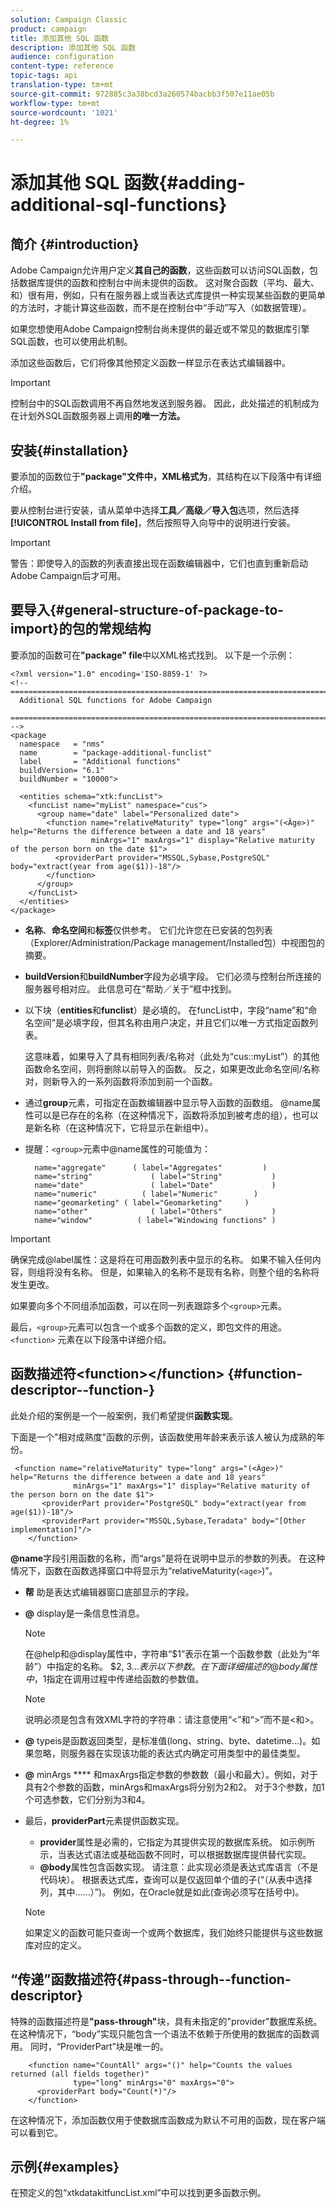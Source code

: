 ```yaml
---
solution: Campaign Classic
product: campaign
title: 添加其他 SQL 函数
description: 添加其他 SQL 函数
audience: configuration
content-type: reference
topic-tags: api
translation-type: tm+mt
source-git-commit: 972885c3a38bcd3a260574bacbb3f507e11ae05b
workflow-type: tm+mt
source-wordcount: '1021'
ht-degree: 1%

---
```



# 添加其他 SQL 函数{#adding-additional-sql-functions}

## 简介 {#introduction}

Adobe Campaign允许用户定义&#x200B;**其自己的函数**，这些函数可以访问SQL函数，包括数据库提供的函数和控制台中尚未提供的函数。 这对聚合函数（平均、最大、和）很有用，例如，只有在服务器上或当表达式库提供一种实现某些函数的更简单的方法时，才能计算这些函数，而不是在控制台中“手动”写入（如数据管理）。

如果您想使用Adobe Campaign控制台尚未提供的最近或不常见的数据库引擎SQL函数，也可以使用此机制。

添加这些函数后，它们将像其他预定义函数一样显示在表达式编辑器中。

>[!IMPORTANT]
>
>控制台中的SQL函数调用不再自然地发送到服务器。 因此，此处描述的机制成为在计划外SQL函数服务器上调用&#x200B;**的唯一方法。**

## 安装{#installation}

要添加的函数位于&#x200B;**&quot;package&quot;文件中，XML格式为**，其结构在以下段落中有详细介绍。

要从控制台进行安装，请从菜单中选择&#x200B;**工具／高级／导入包**&#x200B;选项，然后选择&#x200B;**[!UICONTROL Install from file]**，然后按照导入向导中的说明进行安装。

>[!IMPORTANT]
>
>警告：即使导入的函数的列表直接出现在函数编辑器中，它们也直到重新启动Adobe Campaign后才可用。

## 要导入{#general-structure-of-package-to-import}的包的常规结构

要添加的函数可在&#x200B;**&quot;package&quot; file**&#x200B;中以XML格式找到。 以下是一个示例：

```
<?xml version="1.0" encoding='ISO-8859-1' ?>
<!-- ===========================================================================
  Additional SQL functions for Adobe Campaign
  ========================================================================== -->
<package
  namespace   = "nms"
  name        = "package-additional-funclist"
  label       = "Additional functions"
  buildVersion= "6.1"
  buildNumber = "10000">

  <entities schema="xtk:funcList">
    <funcList name="myList" namespace="cus">
      <group name="date" label="Personalized date">
        <function name="relativeMaturity" type="long" args="(<Âge>)" help="Returns the difference between a date and 18 years"
                  minArgs="1" maxArgs="1" display="Relative maturity of the person born on the date $1">
          <providerPart provider="MSSQL,Sybase,PostgreSQL" body="extract(year from age($1))-18"/>
        </function>
      </group>
    </funcList>
  </entities>
</package>
```

* **名称**、**命名空间**&#x200B;和&#x200B;**标签**&#x200B;仅供参考。 它们允许您在已安装的包列表（Explorer/Administration/Package management/Installed包）中视图包的摘要。
* **buildVersion**&#x200B;和&#x200B;**buildNumber**&#x200B;字段为必填字段。 它们必须与控制台所连接的服务器号相对应。 此信息可在“帮助／关于”框中找到。
* 以下块（**entities**&#x200B;和&#x200B;**funclist**）是必填的。 在funcList中，字段“name”和“命名空间”是必填字段，但其名称由用户决定，并且它们以唯一方式指定函数列表。

   这意味着，如果导入了具有相同列表/名称对（此处为“cus::myList”）的其他函数命名空间，则将删除以前导入的函数。 反之，如果更改此命名空间/名称对，则新导入的一系列函数将添加到前一个函数。

* 通过&#x200B;**group**&#x200B;元素，可指定在函数编辑器中显示导入函数的函数组。 @name属性可以是已存在的名称（在这种情况下，函数将添加到被考虑的组），也可以是新名称（在这种情况下，它将显示在新组中）。
* 提醒：`<group>`元素中@name属性的可能值为：

   ```
     name="aggregate"      ( label="Aggregates"         )
     name="string"             ( label="String"           )
     name="date"               ( label="Date"             )
     name="numeric"          ( label="Numeric"        )
     name="geomarketing" ( label="Geomarketing"     )
     name="other"              ( label="Others"           )
     name="window"          ( label="Windowing functions" )
   ```

>[!IMPORTANT]
>
>确保完成@label属性：这是将在可用函数列表中显示的名称。 如果不输入任何内容，则组将没有名称。 但是，如果输入的名称不是现有名称，则整个组的名称将发生更改。

如果要向多个不同组添加函数，可以在同一列表跟踪多个`<group>`元素。

最后，`<group>`元素可以包含一个或多个函数的定义，即包文件的用途。 `<function>`   元素在以下段落中详细介绍。

## 函数描述符&lt;function>&lt;/function> {#function-descriptor--function-}

此处介绍的案例是一个一般案例，我们希望提供&#x200B;**函数实现**。

下面是一个&quot;相对成熟度&quot;函数的示例，该函数使用年龄来表示该人被认为成熟的年份。

```
 <function name="relativeMaturity" type="long" args="(<Âge>)" help="Returns the difference between a date and 18 years"
              minArgs="1" maxArgs="1" display="Relative maturity of the person born on the date $1">
       <providerPart provider="PostgreSQL" body="extract(year from age($1))-18"/>
       <providerPart provider="MSSQL,Sybase,Teradata" body="[Other implementation]"/>
    </function>
```

**@name**&#x200B;字段引用函数的名称，而“args”是将在说明中显示的参数的列表。 在这种情况下，函数在函数选择窗口中将显示为“relativeMaturity(`<age>`)”。

* **帮** 助是表达式编辑器窗口底部显示的字段。
* **@** display是一条信息性消息。

   >[!NOTE]
   >
   >在@help和@display属性中，字符串“$1”表示在第一个函数参数（此处为“年龄”）中指定的名称。 $2, $3...表示以下参数。 在下面详细描述的@body属性中，$1指定在调用过程中传递给函数的参数值。

   >[!NOTE]
   >
   >说明必须是包含有效XML字符的字符串：请注意使用“&lt;”和“>”而不是&lt;和>。

* **@** typeis是函数返回类型，是标准值(long、string、byte、datetime...)。如果忽略，则服务器在实现该功能的表达式内确定可用类型中的最佳类型。
* **@** minArgs **** 和maxArgs指定参数的参数数（最小和最大）。例如，对于具有2个参数的函数，minArgs和maxArgs将分别为2和2。 对于3个参数，加1个可选参数，它们分别为3和4。
* 最后，**providerPart**&#x200B;元素提供函数实现。

   * **provider**&#x200B;属性是必需的，它指定为其提供实现的数据库系统。 如示例所示，当表达式语法或基础函数不同时，可以根据数据库提供替代实现。
   * **@body**&#x200B;属性包含函数实现。 请注意：此实现必须是表达式库语言（不是代码块）。 根据表达式库，查询可以是仅返回单个值的子(“（从表中选择列，其中……）”)。 例如，在Oracle就是如此(查询必须写在括号中)。

   >[!NOTE]
   >
   >如果定义的函数可能只查询一个或两个数据库，我们始终只能提供与这些数据库对应的定义。

## “传递”函数描述符{#pass-through--function-descriptor}

特殊的函数描述符是&#x200B;**&quot;pass-through&quot;**&#x200B;块，具有未指定的&quot;provider&quot;数据库系统。 在这种情况下，“body”实现只能包含一个语法不依赖于所使用的数据库的函数调用。 同时，“ProviderPart”块是唯一的。

```
    <function name="CountAll" args="()" help="Counts the values returned (all fields together)"
              type="long" minArgs="0" maxArgs="0">
      <providerPart body="Count(*)"/>
    </function>
```

在这种情况下，添加函数仅用于使数据库函数成为默认不可用的函数，现在客户端可以看到它。

## 示例{#examples}

在预定义的包“xtkdatakitfuncList.xml”中可以找到更多函数示例。
